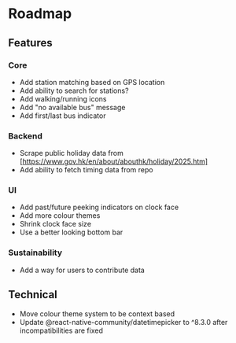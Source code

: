 # Roadmap

## Features
### Core
- Add station matching based on GPS location
- Add ability to search for stations?
- Add walking/running icons
- Add "no available bus" message
- Add first/last bus indicator
### Backend
- Scrape public holiday data from [https://www.gov.hk/en/about/abouthk/holiday/2025.htm]
- Add ability to fetch timing data from repo
### UI
- Add past/future peeking indicators on clock face
- Add more colour themes
- Shrink clock face size
- Use a better looking bottom bar
### Sustainability
- Add a way for users to contribute data

## Technical
- Move colour theme system to be context based
- Update @react-native-community/datetimepicker to ^8.3.0 after incompatibilities are fixed